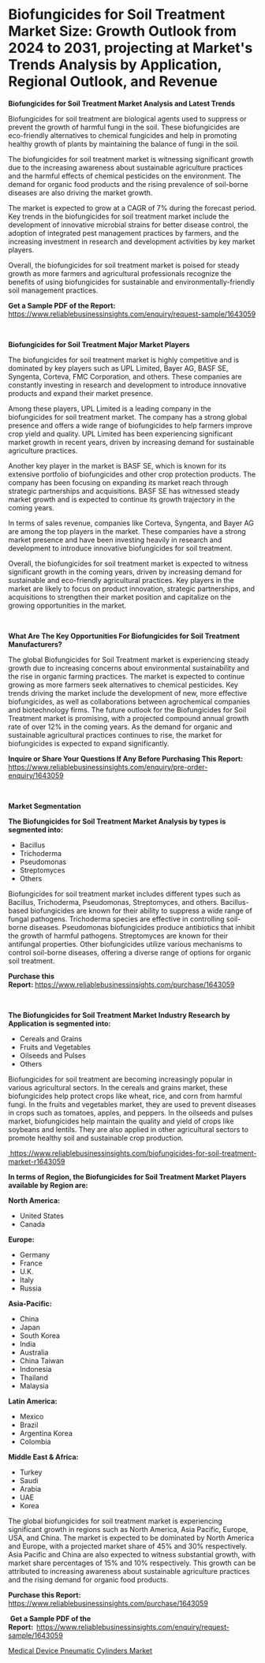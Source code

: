 <p><h1>Biofungicides for Soil Treatment Market Size: Growth Outlook from 2024 to 2031, projecting at Market's Trends Analysis by Application, Regional Outlook, and Revenue</h1></p><p><strong>Biofungicides for Soil Treatment Market Analysis and Latest Trends</strong></p>
<p><p>Biofungicides for soil treatment are biological agents used to suppress or prevent the growth of harmful fungi in the soil. These biofungicides are eco-friendly alternatives to chemical fungicides and help in promoting healthy growth of plants by maintaining the balance of fungi in the soil.</p><p>The biofungicides for soil treatment market is witnessing significant growth due to the increasing awareness about sustainable agriculture practices and the harmful effects of chemical pesticides on the environment. The demand for organic food products and the rising prevalence of soil-borne diseases are also driving the market growth.</p><p>The market is expected to grow at a CAGR of 7% during the forecast period. Key trends in the biofungicides for soil treatment market include the development of innovative microbial strains for better disease control, the adoption of integrated pest management practices by farmers, and the increasing investment in research and development activities by key market players.</p><p>Overall, the biofungicides for soil treatment market is poised for steady growth as more farmers and agricultural professionals recognize the benefits of using biofungicides for sustainable and environmentally-friendly soil management practices.</p></p>
<p><strong>Get a Sample PDF of the Report:&nbsp;</strong> <a href="https://www.reliablebusinessinsights.com/enquiry/request-sample/1643059">https://www.reliablebusinessinsights.com/enquiry/request-sample/1643059</a></p>
<p>&nbsp;</p>
<p><strong>Biofungicides for Soil Treatment Major Market Players</strong></p>
<p><p>The biofungicides for soil treatment market is highly competitive and is dominated by key players such as UPL Limited, Bayer AG, BASF SE, Syngenta, Corteva, FMC Corporation, and others. These companies are constantly investing in research and development to introduce innovative products and expand their market presence.</p><p>Among these players, UPL Limited is a leading company in the biofungicides for soil treatment market. The company has a strong global presence and offers a wide range of biofungicides to help farmers improve crop yield and quality. UPL Limited has been experiencing significant market growth in recent years, driven by increasing demand for sustainable agriculture practices.</p><p>Another key player in the market is BASF SE, which is known for its extensive portfolio of biofungicides and other crop protection products. The company has been focusing on expanding its market reach through strategic partnerships and acquisitions. BASF SE has witnessed steady market growth and is expected to continue its growth trajectory in the coming years.</p><p>In terms of sales revenue, companies like Corteva, Syngenta, and Bayer AG are among the top players in the market. These companies have a strong market presence and have been investing heavily in research and development to introduce innovative biofungicides for soil treatment.</p><p>Overall, the biofungicides for soil treatment market is expected to witness significant growth in the coming years, driven by increasing demand for sustainable and eco-friendly agricultural practices. Key players in the market are likely to focus on product innovation, strategic partnerships, and acquisitions to strengthen their market position and capitalize on the growing opportunities in the market.</p></p>
<p>&nbsp;</p>
<p><strong>What Are The Key Opportunities For Biofungicides for Soil Treatment Manufacturers?</strong></p>
<p><p>The global Biofungicides for Soil Treatment market is experiencing steady growth due to increasing concerns about environmental sustainability and the rise in organic farming practices. The market is expected to continue growing as more farmers seek alternatives to chemical pesticides. Key trends driving the market include the development of new, more effective biofungicides, as well as collaborations between agrochemical companies and biotechnology firms. The future outlook for the Biofungicides for Soil Treatment market is promising, with a projected compound annual growth rate of over 12% in the coming years. As the demand for organic and sustainable agricultural practices continues to rise, the market for biofungicides is expected to expand significantly.</p></p>
<p><strong>Inquire or Share Your Questions If Any Before Purchasing This Report:</strong> <a href="https://www.reliablebusinessinsights.com/enquiry/pre-order-enquiry/1643059">https://www.reliablebusinessinsights.com/enquiry/pre-order-enquiry/1643059</a></p>
<p>&nbsp;</p>
<p><strong>Market Segmentation</strong></p>
<p><strong>The Biofungicides for Soil Treatment Market Analysis by types is segmented into:</strong></p>
<p><ul><li>Bacillus</li><li>Trichoderma</li><li>Pseudomonas</li><li>Streptomyces</li><li>Others</li></ul></p>
<p><p>Biofungicides for soil treatment market includes different types such as Bacillus, Trichoderma, Pseudomonas, Streptomyces, and others. Bacillus-based biofungicides are known for their ability to suppress a wide range of fungal pathogens. Trichoderma species are effective in controlling soil-borne diseases. Pseudomonas biofungicides produce antibiotics that inhibit the growth of harmful pathogens. Streptomyces are known for their antifungal properties. Other biofungicides utilize various mechanisms to control soil-borne diseases, offering a diverse range of options for organic soil treatment.</p></p>
<p><strong>Purchase this Report:&nbsp;</strong><a href="https://www.reliablebusinessinsights.com/purchase/1643059">https://www.reliablebusinessinsights.com/purchase/1643059</a></p>
<p>&nbsp;</p>
<p><strong>The Biofungicides for Soil Treatment Market Industry Research by Application is segmented into:</strong></p>
<p><ul><li>Cereals and Grains</li><li>Fruits and Vegetables</li><li>Oilseeds and Pulses</li><li>Others</li></ul></p>
<p><p>Biofungicides for soil treatment are becoming increasingly popular in various agricultural sectors. In the cereals and grains market, these biofungicides help protect crops like wheat, rice, and corn from harmful fungi. In the fruits and vegetables market, they are used to prevent diseases in crops such as tomatoes, apples, and peppers. In the oilseeds and pulses market, biofungicides help maintain the quality and yield of crops like soybeans and lentils. They are also applied in other agricultural sectors to promote healthy soil and sustainable crop production.</p></p>
<p><a href="https://www.reliablebusinessinsights.com/biofungicides-for-soil-treatment-market-r1643059">&nbsp;https://www.reliablebusinessinsights.com/biofungicides-for-soil-treatment-market-r1643059</a></p>
<p><strong>In terms of Region, the Biofungicides for Soil Treatment Market Players available by Region are:</strong></p>
<p>
    <p> <strong> North America: </strong>
        <ul>
            <li>United States</li>
            <li>Canada</li>
        </ul>
        </p> 
    <p> <strong> Europe: </strong>
        <ul>
            <li>Germany</li>
            <li>France</li>
            <li>U.K.</li>
            <li>Italy</li>
            <li>Russia</li>
        </ul>
        </p> 
    <p> <strong> Asia-Pacific: </strong>
        <ul>
            <li>China</li>
            <li>Japan</li>
            <li>South Korea</li>
            <li>India</li>
            <li>Australia</li>
            <li>China Taiwan</li>
            <li>Indonesia</li>
            <li>Thailand</li>
            <li>Malaysia</li>
        </ul>
        </p> 
    <p> <strong> Latin America: </strong>
        <ul>
            <li>Mexico</li>
            <li>Brazil</li>
            <li>Argentina Korea</li>
            <li>Colombia</li>
        </ul>
        </p> 
    <p> <strong> Middle East & Africa: </strong>
        <ul>
            <li>Turkey</li>
            <li>Saudi</li>
            <li>Arabia</li>
            <li>UAE</li>
            <li>Korea</li>
        </ul>
    </p>
    </p>
<p><p>The global biofungicides for soil treatment market is experiencing significant growth in regions such as North America, Asia Pacific, Europe, USA, and China. The market is expected to be dominated by North America and Europe, with a projected market share of 45% and 30% respectively. Asia Pacific and China are also expected to witness substantial growth, with market share percentages of 15% and 10% respectively. This growth can be attributed to increasing awareness about sustainable agriculture practices and the rising demand for organic food products.</p></p>
<p><strong>Purchase this Report: </strong><a href="https://www.reliablebusinessinsights.com/purchase/1643059">https://www.reliablebusinessinsights.com/purchase/1643059</a></p>
<p>&nbsp;<strong>Get a Sample PDF of the Report:&nbsp;&nbsp;</strong><a href="https://www.reliablebusinessinsights.com/enquiry/request-sample/1643059">https://www.reliablebusinessinsights.com/enquiry/request-sample/1643059</a></p>
<p><strong></strong></p>
<p><p><a href="https://github.com/Glendatilghmankmgz0rbhwpy/Market-Research-Report-List-3/blob/main/medical-device-pneumatic-cylinders-market.md">Medical Device Pneumatic Cylinders Market</a></p></p>